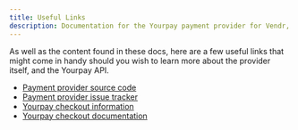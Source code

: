```yaml
---
title: Useful Links
description: Documentation for the Yourpay payment provider for Vendr, the eCommerce solution for Umbraco v8+
---
```


As well as the content found in these docs, here are a few useful links that might come in handy should you wish to learn more about the provider itself, and the Yourpay API.

* [Payment provider source code](https://github.com/bjarnef/vendr-payment-provider-yourpay)
* [Payment provider issue tracker](https://github.com/bjarnef/vendr-payment-provider-yourpay/issues)
* [Yourpay checkout information](https://www.yourpay.eu/support/hosted-payment-window/)
* [Yourpay checkout documentation](https://yourpay.docs.apiary.io/)